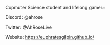 
Copmuter Science student and lifelong gamer~

Discord: @ahrose

Twitter: @AhRoseLive

Website: https://euphratesgilpin.github.io/
